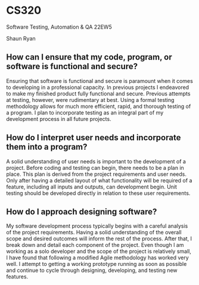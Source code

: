 # CS320
Software Testing, Automation &amp; QA 22EW5

Shaun Ryan

##     How can I ensure that my code, program, or software is functional and secure? 

Ensuring that software is functional and secure is paramount when it comes to developing in a professional capacity. In previous projects I endeavored to make my finished product fully functional and secure. Previous attempts at testing, however, were rudimentary at best. Using a formal testing methodology allows for much more efficient, rapid, and thorough testing of a program. I plan to incorporate testing as an integral part of my development process in all future projects. 

## How do I interpret user needs and incorporate them into a program? 

A solid understanding of user needs is important to the development of a project. Before coding and testing can begin, there needs to be a plan in place. This plan is derived from the project requirements and user needs. Only after having a detailed layout of what functionality will be required of a feature, including all inputs and outputs, can development begin. Unit testing should be developed directly in relation to these user requirements.

## How do I approach designing software?

My software development process typically begins with a careful analysis of the project requirements. Having a solid understanding of the overall scope and desired outcomes will inform the rest of the process. After that, I break down and detail each component of the project. Even though I am working as a solo developer and the scope of the project is relatively small, I have found that following a modified Agile methodology has worked very well. I attempt to getting a working prototype running as soon as possible and continue to cycle through designing, developing, and testing new features.
